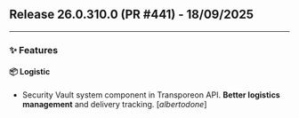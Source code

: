 ## Release 26.0.310.0 (PR #441) - 18/09/2025
---
### ✨ Features

#### 📦 Logistic
  * Security Vault system component in Transporeon API. **Better logistics management** and delivery tracking. [*albertodone*]


